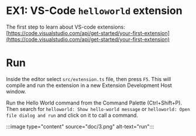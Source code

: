 # EX1: VS-Code `helloworld` extension

The first step to learn about VS-code extensions:
[https://code.visualstudio.com/api/get-started/your-first-extension](https://code.visualstudio.com/api/get-started/your-first-extension)

# Run

Inside the editor select `src/extension.ts` file, then press `F5`. This will compile and run the extension in a new Extension Development Host window.

Run the Hello World command from the Command Palette (Ctrl+Shift+P). Then search for `helloworld: Show hello-world message` or `helloworld: Open file dialog and run` and click on it to call a command.

:::image type="content" source="doc/3.png" alt-text="run":::
